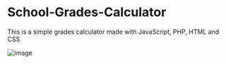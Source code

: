 # School-Grades-Calculator
This is a simple grades calculator made with JavaScript, PHP, HTML and CSS

![image](https://user-images.githubusercontent.com/84356551/197885767-cdb211ae-8606-438d-a349-3d6c36104051.png)
